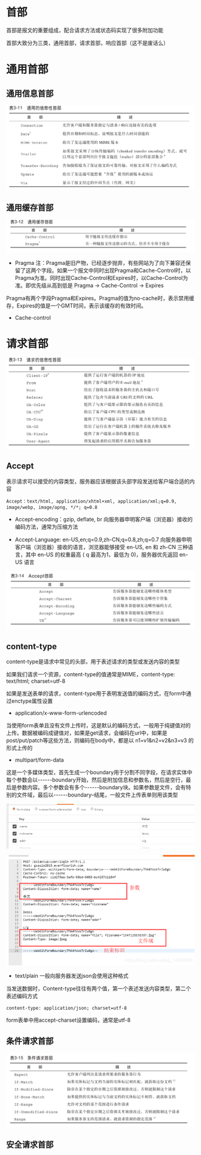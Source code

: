 # 首部
首部是报文的重要组成，配合请求方法或状态码实现了很多附加功能

首部大致分为三类，通用首部，请求首部，响应首部（这不是废话么）

# 通用首部

## 通用信息首部
![](img/4.png)

## 通用缓存首部
![](img/5.png)
- Pragma
注：Pragma是旧产物，已经逐步抛弃，有些网站为了向下兼容还保留了这两个字段。如果一个报文中同时出现Pragma和Cache-Control时，以Pragma为准。同时出现Cache-Control和Expires时，以Cache-Control为准。即优先级从高到低是 Pragma -> Cache-Control -> Expires

Pragma有两个字段Pragma和Expires。Pragma的值为no-cache时，表示禁用缓存，Expires的值是一个GMT时间，表示该缓存的有效时间。

- Cache-control


# 请求首部 

![](img/6.png)

## Accept
表示请求可以接受的内容类型，服务器应该根据该头部字段发送给客户端合适的内容

    Accept：text/html, application/xhtml+xml, application/xml;q=0.9, image/webp, image/apng, */*; q=0.8

- Accept-encoding：gzip, deflate, br
向服务器申明客户端（浏览器）接收的编码方法，通常为压缩方法

- Accept-Language: en-US,en;q=0.9,zh-CN;q=0.8,zh;q=0.7
向服务器申明客户端（浏览器）接收的语言，浏览器能够接受 en-US, en 和 zh-CN 三种语言，其中 en-US 的权重最高 ( q 最高为1，最低为 0)，服务器优先返回 en-US 语言

![](img/7.png)

## content-type
content-type是请求中常见的头部，用于表述请求的类型或发送内容的类型

如果我们请求一个资源，content-type的值通常是MIME，content-type: text/html; charset=utf-8

如果是发送表单的请求，content-type用于表明发送值的编码方式，在form中通过enctype属性设置

- application/x-www-form-urlencoded

当使用form表单且没有文件上传时，这是默认的编码方式，一般用于纯键值对的上传。数据被编码成键值对，如果是get请求，会编码在url中，如果是post/put/patch等这些方法，则编码在body中，都是以 n1=v1&n2=v2&n3=v3 的形式上传的

- multipart/form-data

这是一个多媒体类型，首先生成一个boundary用于分割不同字段，在请求实体中每个参数会以------boundary开始，然后是附加信息和参数名，然后是空行，最后是参数内容。多个参数会有多个------boundary块。如果参数是文件，会有特别的文件域，最后以------boundary–结尾，一般文件上传表单则用该类型

![](img/14.png)

![](img/13.png)

- text/plain
一般向服务器发送json会使用这种格式

当发送数据时，Content-type往往有两个值，第一个表述发送内容类型，第二个表述编码方式

    content-type: application/json; charset=utf-8

form表单中用accept-charset设置编码，通常是utf-8

## 条件请求首部
![](img/8.png)

## 安全请求首部